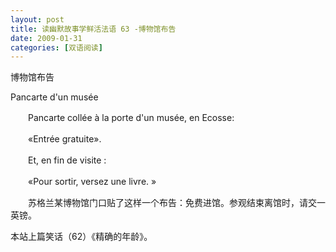 ```yaml
---
layout: post
title: 读幽默故事学鲜活法语 63 -博物馆布告
date: 2009-01-31
categories: [双语阅读]  
---
```


博物馆布告

Pancarte d'un musée

　　Pancarte collée à la porte d'un musée, en Ecosse:

　　«Entrée gratuite».

　　Et, en fin de visite :

　　«Pour sortir, versez une livre. »



　　苏格兰某博物馆门口贴了这样一个布告：免费进馆。参观结束离馆时，请交一英镑。



本站上篇笑话（62）《精确的年龄》。
